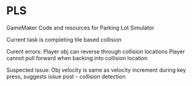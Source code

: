 # PLS

GameMaker Code and resources for Parking Lot Simulator

Current task is completing tile based collision

Curent errors: 
  Player obj can reverse through collision locations
  Player cannot pull forward when backing into collision location
  
Suspected issue:
  Obj velocity is same as velocity increment during key press, suggests issue post - collision detection
